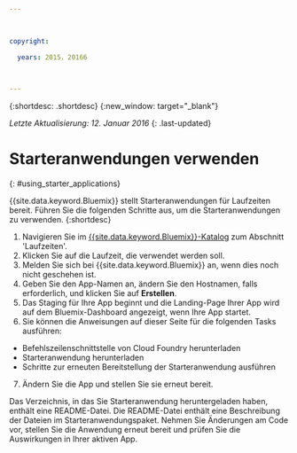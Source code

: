 ```yaml
---

 

copyright:

  years: 2015，20166

 

---
```


{:shortdesc: .shortdesc}
{:new_window: target="_blank"}

*Letzte Aktualisierung: 12. Januar 2016*
{: .last-updated}

# Starteranwendungen verwenden
{: #using_starter_applications}

{{site.data.keyword.Bluemix}} stellt Starteranwendungen für Laufzeiten bereit.
Führen Sie die folgenden Schritte aus, um die Starteranwendungen zu verwenden.
{:shortdesc}

1. Navigieren Sie im [{{site.data.keyword.Bluemix}}-Katalog](https://console.{DomainName}/catalog/) zum Abschnitt 'Laufzeiten'.
2. Klicken Sie auf die Laufzeit, die verwendet werden soll.
3. Melden Sie sich bei {{site.data.keyword.Bluemix}} an, wenn dies noch nicht geschehen ist.
4. Geben Sie den App-Namen an, ändern Sie den Hostnamen, falls erforderlich, und klicken Sie auf **Erstellen**.
5. Das Staging für Ihre App beginnt und die Landing-Page Ihrer App wird auf dem Bluemix-Dashboard angezeigt, wenn Ihre App startet.
6. Sie können die Anweisungen auf dieser Seite für die folgenden Tasks ausführen:
  * Befehlszeilenschnittstelle von Cloud Foundry herunterladen
  * Starteranwendung herunterladen
  * Schritte zur erneuten Bereitstellung der Starteranwendung ausführen
7. Ändern Sie die App und stellen Sie sie erneut bereit.

Das Verzeichnis, in das Sie Starteranwendung heruntergeladen haben, enthält eine README-Datei.  Die README-Datei enthält eine Beschreibung der Dateien im Starteranwendungspaket.  Nehmen Sie Änderungen am Code vor, stellen Sie die Anwendung erneut bereit und prüfen Sie die Auswirkungen in Ihrer aktiven App.  
